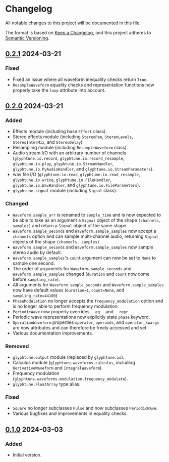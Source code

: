 # Changelog

All notable changes to this project will be documented in this file.

The format is based on [Keep a Changelog](https://keepachangelog.com/en/1.1.0/),
and this project adheres to [Semantic Versioning](https://semver.org/spec/v2.0.0.html).

## [0.2.1] 2024-03-21

### Fixed

- Fixed an issue where all waveform inequality checks return `True`. 
- `ResampleWaveform` equality checks and representation functions now properly take the `loop` attribute into account.

## [0.2.0] 2024-03-21

### Added

- Effects module (including base `Effect` class).
- Stereo effects module (including `StereoPan`, `StereoLevels`, `StereoInterMix`, and `StereoDelay`).
- Resampling module (including `ResampleWaveform` class).
- Audio stream I/O with an arbitrary number of channels (`glyphtune.io.record`, `glyphtune.io.record_resample`, `glyphtune.io.play`, `glyphtune.io.StreamHandler`, `glyphtune.io.PyAudioHandler`, and `glyphtune.io.StreamParameters`).
- wav file I/O (`glyphtune.io.read`, `glyphtune.io.read_resample`, `glyphtune.io.write`, `glyphtune.io.FileHandler`, `glyphtune.io.WavHandler`, and `glyphtune.io.FileParameters`).
- `glyphtune.signal` module (including `Signal` class).

### Changed

- `Waveform.sample_arr` is renamed to `sample_time` and is now expected to be able to take as an argument a `Signal` object of the shape `(channels, samples)` and return a `Signal` object of the same shape.
- `Waveform.sample_seconds` and `Waveform.sample_samples` now accept a `channels` option and can sample multi-channel audio, returning `Signal` objects of the shape `(channels, samples)`.
- `Waveform.sample_seconds` and `Waveform.sample_samples` now sample stereo audio by default.
- `Waveform.sample_samples`'s `count` argument can now be set to `None` to sample one second.
- The order of arguments for `Waveform.sample_seconds` and `Waveform.sample_samples` changed (`duration` and `count` now come before `sampling_rate`).
- All arguments for `Waveform.sample_seconds` and `Waveform.sample_samples` now have default values (`duration=1`, `count=None`, and `sampling_rate=44100`)
- `PhaseModulation` no longer accepts the `frequency_modulation` option and is no longer able to perform frequency modulation.
- `PeriodicWave` now properly overrides `__eq__` and `__repr__`.
- Periodic wave representations now explicitly state `phase` keyword.
- `OperationWaveform` properties `operator`, `operands`, and `operator_kwargs` are now attributes and can therefore be freely accessed and set. 
- Various documentation improvements.

### Removed

- `glyphtune.output` module (replaced by `glyphtune.io`).
- Calculus module (`glyphtune.waveforms.calculus`, including `DerivativeWaveform` and `IntegralWaveform`).
- Frequency modulation (`glyphtune.waveforms.modulation.frequency_modulate`).
- `glyphtune.FloatArray` type alias.

### Fixed

- `Square` no longer subclasses `Pulse` and now subclasses `PeriodicWave`.
- Various bugfixes and improvements in equality checks.

## [0.1.0] 2024-03-03

### Added

- Initial version.

[0.1.0]: https://github.com/PYEEDM/glyphtune/releases/tag/0.1.0
[0.2.0]: https://github.com/PYEEDM/glyphtune/releases/tag/0.2.0
[0.2.1]: https://github.com/PYEEDM/glyphtune/releases/tag/0.2.1